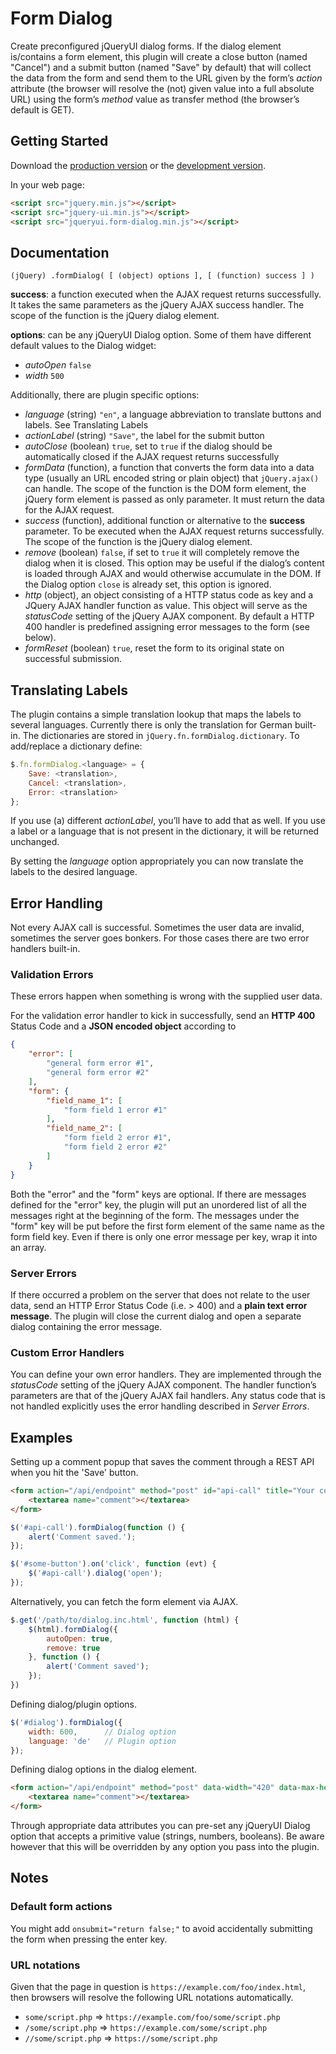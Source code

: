 # Form Dialog

Create preconfigured jQueryUI dialog forms. If the dialog element is/contains a form element, this plugin will create a close button (named "Cancel") and a submit button (named "Save" by default) that will collect the data from the form and send them to the URL given by the form’s _action_ attribute (the browser will resolve the (not) given value into a full absolute URL) using the form’s _method_ value as transfer method (the browser’s default is GET). 

## Getting Started
Download the [production version][min] or the [development version][max].

[min]: https://raw.github.com/Dormilich/jqueryui-form-dialog/master/dist/form-dialog.min.js
[max]: https://raw.github.com/Dormilich/jqueryui-form-dialog/master/dist/form-dialog.js

In your web page:

```html
<script src="jquery.min.js"></script>
<script src="jquery-ui.min.js"></script>
<script src="jqueryui.form-dialog.min.js"></script>
```

## Documentation

    (jQuery) .formDialog( [ (object) options ], [ (function) success ] )

**success**: a function executed when the AJAX request returns successfully. It takes the same parameters as the jQuery AJAX success handler. The scope of the function is the jQuery dialog element.

**options**: can be any jQueryUI Dialog option. Some of them have different default values to the Dialog widget:

- _autoOpen_ `false`
- _width_ `500`

Additionally, there are plugin specific options:

- _language_ (string) `"en"`, a language abbreviation to translate buttons and labels. See Translating Labels
- _actionLabel_ (string) `"Save"`, the label for the submit button
- _autoClose_ (boolean) `true`, set to `true` if the dialog should be automatically closed if the AJAX request returns successfully
- _formData_ (function), a function that converts the form data into a data type (usually an URL encoded string or plain object) that `jQuery.ajax()` can handle. The scope of the function is the DOM form element, the jQuery form element is passed as only parameter. It must return the data for the AJAX request.
- _success_ (function), additional function or alternative to the **success** parameter. To be executed when the AJAX request returns successfully. The scope of the function is the jQuery dialog element.
- _remove_ (boolean) `false`, if set to `true` it will completely remove the dialog when it is closed. This option may be useful if the dialog’s content is loaded through AJAX and would otherwise accumulate in the DOM. If the Dialog option `close` is already set, this option is ignored.
- _http_ (object), an object consisting of a HTTP status code as key and a JQuery AJAX handler function as value. This object will serve as the _statusCode_ setting of the jQuery AJAX component. By default a HTTP 400 handler is predefined assigning error messages to the form (see below).
- _formReset_ (boolean) `true`, reset the form to its original state on successful submission.

## Translating Labels

The plugin contains a simple translation lookup that maps the labels to several languages. Currently there is only the translation for German built-in. The dictionaries are stored in `jQuery.fn.formDialog.dictionary`. To add/replace a dictionary define:

```javascript
$.fn.formDialog.<language> = {
    Save: <translation>,
    Cancel: <translation>,
    Error: <translation>
};
```

If you use (a) different _actionLabel_, you’ll have to add that as well. If you use a label or a language that is not present in the dictionary, it will be returned unchanged.

By setting the _language_ option appropriately you can now translate the labels to the desired language.

## Error Handling

Not every AJAX call is successful. Sometimes the user data are invalid, sometimes the server goes bonkers. For those cases there are two error handlers built-in.

### Validation Errors

These errors happen when something is wrong with the supplied user data. 

For the validation error handler to kick in successfully, send an **HTTP 400** Status Code and a **JSON encoded object** according to

```json
{
	"error": [
		"general form error #1",
		"general form error #2"
	],
	"form": {
		"field_name_1": [
			"form field 1 error #1"
		],
		"field_name_2": [
			"form field 2 error #1",
			"form field 2 error #2"
		]
	}
}
```
Both the "error" and the "form" keys are optional. If there are messages defined for the "error" key, the plugin will put an unordered list of all the messages right at the beginning of the form. The messages under the "form" key will be put before the first form element of the same name as the form field key. Even if there is only one error message per key, wrap it into an array.

### Server Errors

If there occurred a problem on the server that does not relate to the user data, send an HTTP Error Status Code (i.e. > 400) and a **plain text error message**. The plugin will close the current dialog and open a separate dialog containing the error message.

### Custom Error Handlers

You can define your own error handlers. They are implemented through the _statusCode_ setting of the jQuery AJAX component. The handler function’s parameters are that of the jQuery AJAX fail handlers. Any status code that is not handled explicitly uses the error handling described in _Server Errors_.

## Examples

Setting up a comment popup that saves the comment through a REST API when you hit the 'Save' button.
```html
<form action="/api/endpoint" method="post" id="api-call" title="Your comment">
	<textarea name="comment"></textarea>
</form>
```
```javascript
$('#api-call').formDialog(function () {
	alert('Comment saved.');
});

$('#some-button').on('click', function (evt) {
	$('#api-call').dialog('open');
});
```

Alternatively, you can fetch the form element via AJAX.
```javascript
$.get('/path/to/dialog.inc.html', function (html) {
	$(html).formDialog({ 
		autoOpen: true,
		remove: true
	}, function () {
		alert('Comment saved');
	});
})
```

Defining dialog/plugin options.
```javascript
$('#dialog').formDialog({
    width: 600,      // Dialog option
    language: 'de'   // Plugin option
});
```

Defining dialog options in the dialog element.
```html
<form action="/api/endpoint" method="post" data-width="420" data-max-height="700" data-show="true">
	<textarea name="comment"></textarea>
</form>
```
Through appropriate data attributes you can pre-set any jQueryUI Dialog option that accepts a primitive value (strings, numbers, booleans). Be aware however that this will be overridden by any option you pass into the plugin.

## Notes

### Default form actions

You might add `onsubmit="return false;"` to avoid accidentally submitting the form when pressing the enter key.

### URL notations

Given that the page in question is `https://example.com/foo/index.html`, then browsers will resolve the following URL notations automatically.

- `some/script.php` => `https://example.com/foo/some/script.php`
- `/some/script.php` => `https://example.com/some/script.php`
- `//some/script.php` => `https://some/script.php`
